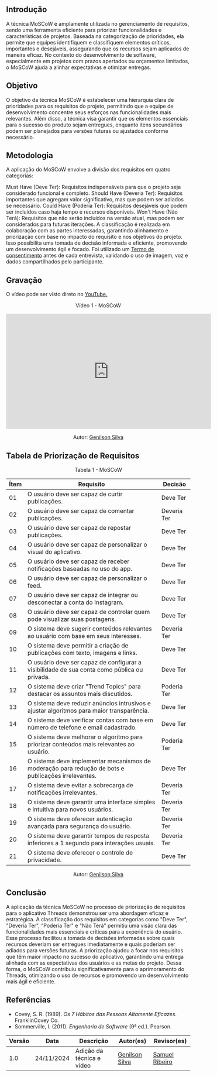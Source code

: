 ## Introdução

A técnica MoSCoW é amplamente utilizada no gerenciamento de requisitos, sendo uma ferramenta eficiente para priorizar funcionalidades e características de projetos. Baseada na categorização de prioridades, ela permite que equipes identifiquem e classifiquem elementos críticos, importantes e desejáveis, assegurando que os recursos sejam aplicados de maneira eficaz. No contexto do desenvolvimento de software, especialmente em projetos com prazos apertados ou orçamentos limitados, o MoSCoW ajuda a alinhar expectativas e otimizar entregas.

## Objetivo

O objetivo da técnica MoSCoW é estabelecer uma hierarquia clara de prioridades para os requisitos do projeto, permitindo que a equipe de desenvolvimento concentre seus esforços nas funcionalidades mais relevantes. Além disso, a técnica visa garantir que os elementos essenciais para o sucesso do produto sejam entregues, enquanto itens secundários podem ser planejados para versões futuras ou ajustados conforme necessário.

## Metodologia

A aplicação do MoSCoW envolve a divisão dos requisitos em quatro categorias:

Must Have (Deve Ter): Requisitos indispensáveis para que o projeto seja considerado funcional e completo.
Should Have (Deveria Ter): Requisitos importantes que agregam valor significativo, mas que podem ser adiados se necessário.
Could Have (Poderia Ter): Requisitos desejáveis que podem ser incluídos caso haja tempo e recursos disponíveis.
Won't Have (Não Terá): Requisitos que não serão incluídos na versão atual, mas podem ser considerados para futuras iterações.
A classificação é realizada em colaboração com as partes interessadas, garantindo alinhamento e priorização com base no impacto do requisito e nos objetivos do projeto. Isso possibilita uma tomada de decisão informada e eficiente, promovendo um desenvolvimento ágil e focado.
Foi utilizado um <td><a href="https://github.com/Requisitos-de-Software/2024.2-Threads/blob/main/docs/Elicitacao/Termo%20de%20Consentimento.pdf">Termo de consentimento</a></td> antes de cada entrevista, validando o uso de imagem, voz e dados compartilhados pelo participante.

## Gravação

<p >O vídeo pode ser visto direto no <a href="https://www.youtube.com/watch?v=bJp3l1i8SKM">YouTube.</a></p>

<div style="text-align: center">
<p>Vídeo 1 - MoSCoW</p>
</div>

<iframe width="560" height="315" src="https://www.youtube.com/embed/bJp3l1i8SKM?si=FVACWWcigmig9AvU" title="YouTube video player" frameborder="0" allow="accelerometer; autoplay; clipboard-write; encrypted-media; gyroscope; picture-in-picture; web-share" referrerpolicy="strict-origin-when-cross-origin" allowfullscreen></iframe>

<p style="text-align: center; font-size: 14px;">
    Autor: <a href="https://github.com/GenilsonJrs" target="_blank">Genilson Silva</a>
</p>

## Tabela de Priorização de Requisitos

<div style="text-align: center">
<p>Tabela 1 - MoSCoW</p>
</div>

| Ítem | Requisito                                                                 | Decisão           |
|------|---------------------------------------------------------------------------|-------------------|
| 01   | O usuário deve ser capaz de curtir publicações.                           | Deve Ter          |
| 02   | O usuário deve ser capaz de comentar publicações.                         | Deveria Ter       |
| 03   | O usuário deve ser capaz de repostar publicações.                         | Deve Ter          |
| 04   | O usuário deve ser capaz de personalizar o visual do aplicativo.          | Deve Ter          |
| 05   | O usuário deve ser capaz de receber notificações baseadas no uso do app.  | Deve Ter          |
| 06   | O usuário deve ser capaz de personalizar o feed.                          | Deve Ter          |
| 07   | O usuário deve ser capaz de integrar ou desconectar a conta do Instagram. | Deve Ter          |
| 08   | O usuário deve ser capaz de controlar quem pode visualizar suas postagens.| Deve Ter          |
| 09   | O sistema deve sugerir conteúdos relevantes ao usuário com base em seus interesses. | Deveria Ter       |
| 10   | O sistema deve permitir a criação de publicações com texto, imagens e links. | Deve Ter        |
| 11   | O usuário deve ser capaz de configurar a visibilidade de sua conta como pública ou privada. | Deve Ter |
| 12   | O sistema deve criar "Trend Topics" para destacar os assuntos mais discutidos. | Poderia Ter |
| 13   | O sistema deve reduzir anúncios intrusivos e ajustar algoritmos para maior transparência. | Deve Ter |
| 14   | O sistema deve verificar contas com base em número de telefone e email cadastrado. | Deve Ter |
| 15   | O sistema deve melhorar o algoritmo para priorizar conteúdos mais relevantes ao usuário. | Poderia Ter |
| 16   | O sistema deve implementar mecanismos de moderação para redução de bots e publicações irrelevantes. | Deve Ter |
| 17   | O sistema deve evitar a sobrecarga de notificações irrelevantes.          | Deveria Ter       |
| 18   | O sistema deve garantir uma interface simples e intuitiva para novos usuários. | Deveria Ter   |
| 19   | O sistema deve oferecer autenticação avançada para segurança do usuário.  | Deveria Ter       |
| 20   | O sistema deve garantir tempos de resposta inferiores a 1 segundo para interações usuais. | Deveria Ter |
| 21   | O sistema deve oferecer o controle de privacidade.                        | Deve Ter          |

<p style="text-align: center; font-size: 14px;">
    Autor: <a href="https://github.com/GenilsonJrs" target="_blank">Genilson Silva</a>
</p>


## Conclusão
A aplicação da técnica MoSCoW no processo de priorização de requisitos para o aplicativo Threads demonstrou ser uma abordagem eficaz e estratégica. A classificação dos requisitos em categorias como "Deve Ter", "Deveria Ter", "Poderia Ter" e "Não Terá" permitiu uma visão clara das funcionalidades mais essenciais e críticas para a experiência do usuário. Esse processo facilitou a tomada de decisões informadas sobre quais recursos deveriam ser entregues imediatamente e quais poderiam ser adiados para versões futuras. A priorização ajudou a focar nos requisitos que têm maior impacto no sucesso do aplicativo, garantindo uma entrega alinhada com as expectativas dos usuários e as metas do projeto. Dessa forma, o MoSCoW contribuiu significativamente para o aprimoramento do Threads, otimizando o uso de recursos e promovendo um desenvolvimento mais ágil e eficiente.


## Referências

- Covey, S. R. (1989). *Os 7 Hábitos das Pessoas Altamente Eficazes*. FranklinCovey Co.
- Sommerville, I. (2011). *Engenharia de Software* (9ª ed.). Pearson.

| **Versão** | **Data**       | **Descrição**               | **Autor(es)** | **Revisor(es)** |  
|------------|----------------|-----------------------------|---------------|-----------------|  
| 1.0        | 24/11/2024     | Adição da técnica e vídeo      | [Genilson Silva](https://github.com/GenilsonJrs)   | [Samuel Ribeiro](https://github.com/SamuelRicosta)    | 